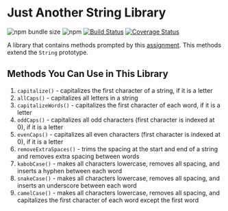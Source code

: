 # Just Another String Library
![npm bundle size](https://img.shields.io/bundlephobia/min/just-another-string-library.svg)
![npm](https://img.shields.io/npm/v/just-another-string-library.svg)
[![Build Status](https://travis-ci.com/anselb/just-another-string-library.svg?branch=master)](https://travis-ci.com/anselb/just-another-string-library)
[![Coverage Status](https://coveralls.io/repos/github/anselb/just-another-string-library/badge.svg?branch=master)](https://coveralls.io/github/anselb/just-another-string-library?branch=master)

A library that contains methods prompted by this [assignment](https://github.com/Make-School-Courses/FEW-2.1-Writing-JavaScript-Libraries/blob/master/Assignments/assignment-1-string-lib.md). This methods extend the `String` prototype.


## Methods You Can Use in This Library
1. `capitalize()` - capitalizes the first character of a string, if it is a letter
2. `allCaps()` - capitalizes all letters in a string
3. `capitalizeWords()` - capitalizes the first character of each word, if it is a letter
4. `oddCaps()` - capitalizes all odd characters (first character is indexed at 0), if it is a letter
5. `evenCaps()` - capitalizes all even characters (first character is indexed at 0), if it is a letter
6. `removeExtraSpaces()` - trims the spacing at the start and end of a string and removes extra spacing between words
7. `kabobCase()` - makes all characters lowercase, removes all spacing, and inserts a hyphen between each word
8. `snakeCase()` - makes all characters lowercase, removes all spacing, and inserts an underscore between each word
9. `camelCase()` - makes all characters lowercase, removes all spacing, and capitalizes the first character of each word except the first word
